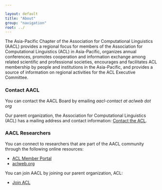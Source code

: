 ```yaml
---

layout: default
title: "About"
group: "navigation"
root: ../
---
```


<!-- 
<p>
<img width="350px" height="auto" src="{{ site.baseurl }}/images/naacl-poster-2013sm.png" alt="NAACL Poster">

</p>
 -->

The Asia-Pacific Chapter of the Association for Computational Linguistics (AACL) provides a regional focus for members of the Association for Computational Linguistics (ACL) in Asia-Pacific, organizes annual conferences, promotes cooperation and information exchange among related scientific and professional societies, encourages and facilitates ACL membership by people and institutions in the Asia-Pacific, and provides a source of information on regional activities for the ACL Executive Committee.

### Contact AACL

You can contact the AACL Board by emailing <i>aacl-contact *at* aclweb dot org</i>

Our parent organization, the Association for Computational Linguistics (ACL) has a mailing address and contact information: <a href="http://www.aclweb.org/index.php?option=com_contact&Itemid=3">Contact the ACL</a>.

### AACL Researchers

You can connect to researchers that are part of the AACL community through the following online resources:

-   [ACL Member Portal](http://aclweb.org/portal/)
-   [aclweb.org](http://newsite.aclweb.org/)

You can join AACL by joining our parent organization, ACL:

-   [Join ACL](http://www.aclweb.org/portal/user/register)

<!-- 
### About the naacl.org website

The naacl.org website is maintained by the current NAACL Secretary.

This website was designed and developed by [Anoop Sarkar](http://www.cs.sfu.ca/~anoop) (Secretary of the NAACL board from 2009-2011 and 2011-2013) in 2012.

Thanks to the students from the [SFU Natural Language Lab](http://natlang.cs.sfu.ca) for helping to port information from the older hand-written HTML site to the new on, especially thanks to Marzieh Razavi, Max Whitney, Majid Razmara, Ann Clifton and Ravikiran Vadlapudi.

The website was built using [jekyll](http://jekyllrb.com/) and is hosted on [github](http://github.com). The website source can be viewed on the [naacl-org github repository](https://github.com/naacl-org/naacl-org.github.com).

The readme.md file on the github repository explains how to maintain the website and add new information, such as new posts, minutes, officers, etc.
 -->
